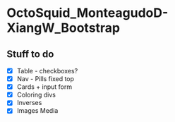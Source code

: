 # OctoSquid_MonteagudoD-XiangW_Bootstrap

## Stuff to do 
- [x] Table - checkboxes?
- [x] Nav - Pills fixed top
- [x] Cards + input form
- [x] Coloring divs
- [x] Inverses
- [x] Images Media